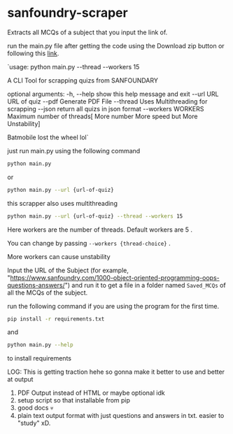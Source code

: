 # sanfoundry-scraper

Extracts all MCQs of a subject that you input the link of.

run the main.py file after getting the code using the Download zip button or following this [link](https://github.com/dwivedi-ritik/sanfoundry-scraper).

`usage:
python main.py --thread --workers 15

A CLI Tool for scrapping quizs from SANFOUNDARY

optional arguments:
-h, --help show this help message and exit
--url URL URL of quiz
--pdf Generate PDF File
--thread Uses Multithreading for scrapping
--json return all quizs in json format
--workers WORKERS Maximum number of threads[ More number More speed but More
Unstability]

Batmobile lost the wheel lol`

just run main.py using the following command

```bash
python main.py
```

or

```bash
python main.py --url {url-of-quiz}
```

this scrapper also uses multithreading

```bash
python main.py --url {url-of-quiz} --thread --workers 15
```

Here workers are the number of threads. Default workers are 5 .

You can change by passing `--workers {thread-choice}` .

More workers can cause unstability

Input the URL of the Subject (for example, "https://www.sanfoundry.com/1000-object-oriented-programming-oops-questions-answers/") and run it to get a file in a folder named
`Saved_MCQs` of all the MCQs of the subject.

run the following command if you are using the program for the first time.

```bash
pip install -r requirements.txt
```

and

```bash
python main.py --help
```

to install requirements

LOG: This is getting traction hehe so gonna make it better to use and better at output

1. PDF Output instead of HTML or maybe optional idk
2. setup script so that installable from pip
3. good docs 💀
4. plain text output format with just questions and answers in txt. easier to "study" xD.
